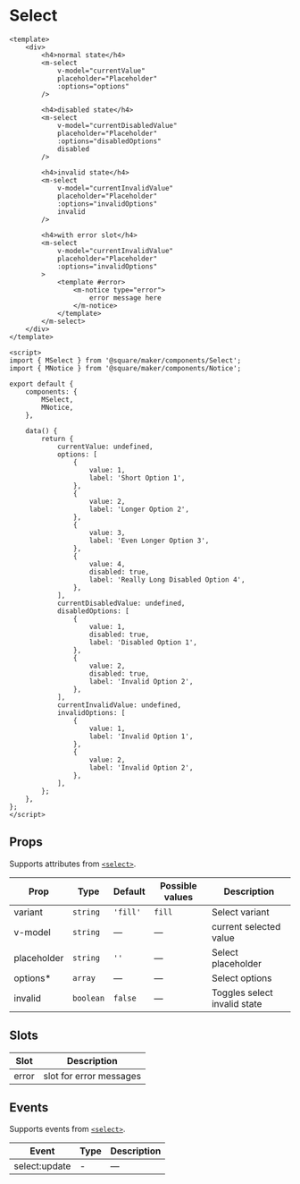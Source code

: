 # Select

```vue
<template>
	<div>
		<h4>normal state</h4>
		<m-select
			v-model="currentValue"
			placeholder="Placeholder"
			:options="options"
		/>

		<h4>disabled state</h4>
		<m-select
			v-model="currentDisabledValue"
			placeholder="Placeholder"
			:options="disabledOptions"
			disabled
		/>

		<h4>invalid state</h4>
		<m-select
			v-model="currentInvalidValue"
			placeholder="Placeholder"
			:options="invalidOptions"
			invalid
		/>

		<h4>with error slot</h4>
		<m-select
			v-model="currentInvalidValue"
			placeholder="Placeholder"
			:options="invalidOptions"
		>
			<template #error>
				<m-notice type="error">
					error message here
				</m-notice>
			</template>
		</m-select>
	</div>
</template>

<script>
import { MSelect } from '@square/maker/components/Select';
import { MNotice } from '@square/maker/components/Notice';

export default {
	components: {
		MSelect,
		MNotice,
	},

	data() {
		return {
			currentValue: undefined,
			options: [
				{
					value: 1,
					label: 'Short Option 1',
				},
				{
					value: 2,
					label: 'Longer Option 2',
				},
				{
					value: 3,
					label: 'Even Longer Option 3',
				},
				{
					value: 4,
					disabled: true,
					label: 'Really Long Disabled Option 4',
				},
			],
			currentDisabledValue: undefined,
			disabledOptions: [
				{
					value: 1,
					disabled: true,
					label: 'Disabled Option 1',
				},
				{
					value: 2,
					disabled: true,
					label: 'Invalid Option 2',
				},
			],
			currentInvalidValue: undefined,
			invalidOptions: [
				{
					value: 1,
					label: 'Invalid Option 1',
				},
				{
					value: 2,
					label: 'Invalid Option 2',
				},
			],
		};
	},
};
</script>
```

<!-- api-tables:start -->
## Props

Supports attributes from [`<select>`](https://developer.mozilla.org/en-US/docs/Web/HTML/Element/select).

| Prop        | Type      | Default  | Possible values | Description                  |
| ----------- | --------- | -------- | --------------- | ---------------------------- |
| variant     | `string`  | `'fill'` | `fill`          | Select variant               |
| v-model     | `string`  | —        | —               | current selected value       |
| placeholder | `string`  | `''`     | —               | Select placeholder           |
| options*    | `array`   | —        | —               | Select options               |
| invalid     | `boolean` | `false`  | —               | Toggles select invalid state |


## Slots

| Slot  | Description             |
| ----- | ----------------------- |
| error | slot for error messages |


## Events

Supports events from [`<select>`](https://developer.mozilla.org/en-US/docs/Web/HTML/Element/select).

| Event         | Type | Description |
| ------------- | ---- | ----------- |
| select:update | -    | —           |
<!-- api-tables:end -->
